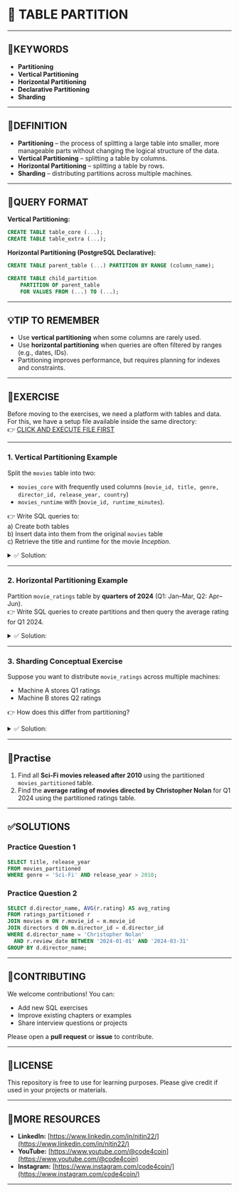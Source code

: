 
# 📌 TABLE PARTITION

---
## 🔑KEYWORDS
- **Partitioning**
- **Vertical Partitioning**
- **Horizontal Partitioning**
- **Declarative Partitioning**
- **Sharding**

---
## 📖DEFINITION
- **Partitioning** – the process of splitting a large table into smaller, more manageable parts without changing the logical structure of the data.  
- **Vertical Partitioning** – splitting a table by columns.  
- **Horizontal Partitioning** – splitting a table by rows.  
- **Sharding** – distributing partitions across multiple machines.  

---
## 🧱QUERY FORMAT
**Vertical Partitioning:**
```sql
CREATE TABLE table_core (...);
CREATE TABLE table_extra (...);
```

**Horizontal Partitioning (PostgreSQL Declarative):**
```sql
CREATE TABLE parent_table (...) PARTITION BY RANGE (column_name);

CREATE TABLE child_partition
    PARTITION OF parent_table
    FOR VALUES FROM (...) TO (...);
```

---
## 💡TIP TO REMEMBER
- Use **vertical partitioning** when some columns are rarely used.  
- Use **horizontal partitioning** when queries are often filtered by ranges (e.g., dates, IDs).  
- Partitioning improves performance, but requires planning for indexes and constraints.  

---
## 💪EXERCISE
Before moving to the exercises, we need a platform with tables and data.  
For this, we have a setup file available inside the same directory:  
👉 [CLICK AND EXECUTE FILE FIRST](https://github.com/code4coin/001-SQL-Structured-Query-Language-/blob/main/001%20SQL%20FOR%20DATA%20ENGINEERS/002%20SAMPLE%20DATA/001%20MOVIE%20DATA.md)

---

### 1. Vertical Partitioning Example
Split the `movies` table into two:  
- `movies_core` with frequently used columns (`movie_id, title, genre, director_id, release_year, country`)  
- `movies_runtime` with (`movie_id, runtime_minutes`).  

👉 Write SQL queries to:  
a) Create both tables  
b) Insert data into them from the original `movies` table  
c) Retrieve the title and runtime for the movie *Inception*.  

<details>
  <summary>✅ Solution:</summary>

```sql
-- a) Create partitioned tables
CREATE TABLE movies_core (
    movie_id INT PRIMARY KEY,
    title VARCHAR(100),
    genre VARCHAR(50),
    director_id INT,
    release_year INT,
    country VARCHAR(50)
);

CREATE TABLE movies_runtime (
    movie_id INT PRIMARY KEY,
    runtime_minutes INT,
    FOREIGN KEY (movie_id) REFERENCES movies_core(movie_id)
);

-- b) Insert data
INSERT INTO movies_core 
SELECT movie_id, title, genre, director_id, release_year, country 
FROM movies;

INSERT INTO movies_runtime 
SELECT movie_id, runtime_minutes 
FROM movies;

-- c) Query for Inception runtime
SELECT m.title, r.runtime_minutes
FROM movies_core m
JOIN movies_runtime r ON m.movie_id = r.movie_id
WHERE m.title = 'Inception';
```
</details>

---

### 2. Horizontal Partitioning Example
Partition `movie_ratings` table by **quarters of 2024** (Q1: Jan–Mar, Q2: Apr–Jun).  
👉 Write SQL queries to create partitions and then query the average rating for Q1 2024.

<details>
  <summary>✅ Solution:</summary>

```sql
-- Parent table
CREATE TABLE ratings_partitioned (
    rating_id INT,
    movie_id INT,
    user_name VARCHAR(50),
    rating FLOAT,
    review_date DATE
) PARTITION BY RANGE (review_date);

-- Q1 2024
CREATE TABLE ratings_q1_2024
    PARTITION OF ratings_partitioned
    FOR VALUES FROM ('2024-01-01') TO ('2024-04-01');

-- Q2 2024
CREATE TABLE ratings_q2_2024
    PARTITION OF ratings_partitioned
    FOR VALUES FROM ('2024-04-01') TO ('2024-07-01');

-- Query Q1 ratings average
SELECT AVG(rating) AS avg_rating_q1
FROM ratings_partitioned
WHERE review_date BETWEEN '2024-01-01' AND '2024-03-31';
```
</details>

---

### 3. Sharding Conceptual Exercise
Suppose you want to distribute `movie_ratings` across multiple machines:  
- Machine A stores Q1 ratings  
- Machine B stores Q2 ratings  

👉 How does this differ from partitioning?  

<details>
  <summary>✅ Solution:</summary>

- Partitioning happens inside **one database instance**.  
- Sharding distributes data across **multiple servers** (nodes).  
- Query engines in sharded systems need to collect results from multiple machines.
</details>

---
## 🧠Practise

1. Find all **Sci-Fi movies released after 2010** using the partitioned `movies_partitioned` table.
2. Find the **average rating of movies directed by Christopher Nolan** for Q1 2024 using the partitioned ratings table.  

---
## ✅SOLUTIONS

### Practice Question 1
```sql
SELECT title, release_year
FROM movies_partitioned
WHERE genre = 'Sci-Fi' AND release_year > 2010;
```

### Practice Question 2
```sql
SELECT d.director_name, AVG(r.rating) AS avg_rating
FROM ratings_partitioned r
JOIN movies m ON r.movie_id = m.movie_id
JOIN directors d ON m.director_id = d.director_id
WHERE d.director_name = 'Christopher Nolan'
  AND r.review_date BETWEEN '2024-01-01' AND '2024-03-31'
GROUP BY d.director_name;
```

---
## 🤝**CONTRIBUTING** 
We welcome contributions! You can:
- Add new SQL exercises  
- Improve existing chapters or examples  
- Share interview questions or projects  

Please open a **pull request** or **issue** to contribute.  

---
## 📄**LICENSE** 
This repository is free to use for learning purposes. Please give credit if used in your projects or materials.  

---
## 🔗**MORE RESOURCES** 
- **LinkedIn:** [https://www.linkedin.com/in/nitin22/](https://www.linkedin.com/in/nitin22/)  
- **YouTube:** [https://www.youtube.com/@code4coin](https://www.youtube.com/@code4coin)  
- **Instagram:** [https://www.instagram.com/code4coin/](https://www.instagram.com/code4coin/)  

---
